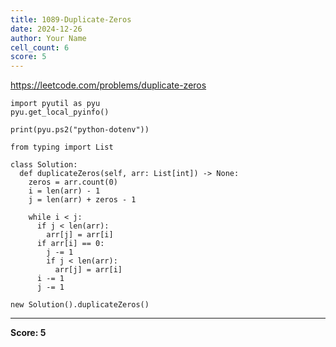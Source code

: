 ```yaml
---
title: 1089-Duplicate-Zeros
date: 2024-12-26
author: Your Name
cell_count: 6
score: 5
---
```


https://leetcode.com/problems/duplicate-zeros


```
import pyutil as pyu
pyu.get_local_pyinfo()
```


```
print(pyu.ps2("python-dotenv"))
```


```
from typing import List
```


```
class Solution:
  def duplicateZeros(self, arr: List[int]) -> None:
    zeros = arr.count(0)
    i = len(arr) - 1
    j = len(arr) + zeros - 1

    while i < j:
      if j < len(arr):
        arr[j] = arr[i]
      if arr[i] == 0:
        j -= 1
        if j < len(arr):
          arr[j] = arr[i]
      i -= 1
      j -= 1
```


```
new Solution().duplicateZeros()
```


---
**Score: 5**